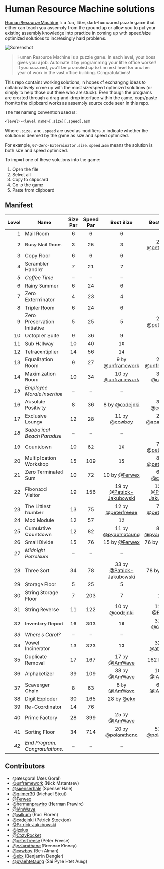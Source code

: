 # Human Resource Machine solutions

[Human Resource Machine](http://tomorrowcorporation.com/humanresourcemachine) is a fun, little, dark-humoured puzzle game that either can teach you assembly from the ground up or allow you to put your existing assembly knowledge into practice in coming up with speed/size optimized solutions to increasingly hard problems.

![Screenshot](http://tomorrowcorporation.com/blog/wp-content/themes/tcTheme2/images/hrm/screenshots/hrm_04.png)

> Human Resource Machine is a puzzle game. In each level, your boss gives you a job. Automate it by programming your little office worker! If you succeed, you'll be promoted up to the next level for another year of work in the vast office building. Congratulations!

This repo contains working solutions, in hopes of exchanging ideas to collaboratively come up with the most size/speed optimized solutions (or simply to help those out there who are stuck). Even though the programs are created through a drag-and-drop interface within the game, copy/paste from/to the clipboard works as assembly source code seen in this repo.

The file naming convention used is:

`<level>-<level name>[.size][.speed].asm`

Where `.size.` and `.speed` are used as modifiers to indicate whether the solution is deemed by the game as size and speed optimized.

For example, `07-Zero-Exterminator.size.speed.asm` means the solution is both size and speed optimized.

To import one of these solutions into the game:

1. Open the file
2. Select all
3. Copy to clipboard
4. Go to the game
5. Paste from clipboard

## Manifest

| Level | Name | Size Par | Speed Par | Best Size | Best Speed |
| ----: | ---- | :------: | :-------: | :-------: | :--------: |
| 1 | Mail Room | 6 | 6 | 6 | 6 |
| 2 | Busy Mail Room | 3 | 25 | 3 | 20 by [@peterfreese](https://github.com/peterfreese) |
| 3 | Copy Floor | 6 | 6 | 6 | 6 |
| 4 | Scrambler Handler | 7 | 21 | 7 | 21 |
| _5_ | _Coffee Time_ | &ndash; | &ndash; | &ndash; | &ndash; |
| 6 | Rainy Summer | 6 | 24 | 6 | 24 |
| 7 | Zero Exterminator | 4 | 23 | 4 | 23 |
| 8 | Tripler Room | 6 | 24 | 6 | 24 |
| 9 | Zero Preservation Initiative | 5 | 25 | 5 | 21 by [@peterfreese](https://github.com/peterfreese) |
| 10 | Octoplier Suite | 9 | 36 | 9 | 36 |
| 11 | Sub Hallway | 10 | 40 | 10 | 40 |
| 12 | Tetracontiplier | 14 | 56 | 14 | 56 |
| 13 | Equalization Room | 9 | 27 | 9 by [@unframework](https://github.com/unframework) | 27 by [@unframework](https://github.com/unframework) |
| 14 | Maximization Room | 10 | 34 | 10 by [@unframework](https://github.com/unframework) | 31 by [@cowboy](https://github.com/cowboy) |
| _15_ | _Employee Morale Insertion_ | &ndash; | &ndash; | &ndash; | &ndash; |
| 16 | Absolute Positivity | 8 | 36 | 8 by [@codejnki](https://github.com/codejnki) | 34 by [@codejnki](https://github.com/codejnki) |
| 17 | Exclusive Lounge | 12 | 28 | 11 by [@cowboy](https://github.com/cowboy) | 28 by [@spenserhale](https://github.com/spenserhale) |
| _18_ | _Sabbatical Beach Paradise_ | &ndash; | &ndash; | &ndash; | &ndash; |
| 19 | Countdown | 10 | 82 | 10 | 79 by [@peterfreese](https://github.com/peterfreese) |
| 20 | Multiplication Workshop | 15 | 109 | 15 | 84 by [@peterfreese](https://github.com/peterfreese) |
| 21 | Zero Terminated Sum | 10 | 72 | 10 by [@Ferwex](https://github.com/Ferwex) | 68 by [@cowboy](https://github.com/cowboy)|
| 22 | Fibonacci Visitor | 19 | 156 | 19 by [@Patrick-Jakubowski](https://github.com/Patrick-Jakubowski) | 125 by [@Patrick-Jakubowski](https://github.com/Patrick-Jakubowski) |
| 23 | The Littlest Number | 13 | 75 | 12 by [@peterfreese](https://github.com/peterfreese) | 71 by [@peterfreese](https://github.com/peterfreese) |
| 24 | Mod Module | 12 | 57 | 12 | 57 |
| 25 | Cumulative Countdown | 12 | 82 | 11 by [@pyaehtetaung](https://github.com/pyaehtetaung) | 82 by [@pyaehtetaung](https://github.com/pyaehtetaung) |
| 26 | Small Divide | 15 | 76 | 15 by [@Ferwex](https://github.com/Ferwex) | 76 by [@Ferwex](https://github.com/Ferwex) |
| _27_ | _Midnight Petroleum_ | &ndash; | &ndash; | &ndash; | &ndash; |
| 28 | Three Sort | 34 | 78 | 33 by [@Patrick-Jakubowski](https://github.com/Patrick-Jakubowski) | 78 by [@lzelus](https://github.com/lzelus) |
| 29 | Storage Floor | 5 | 25 | 5 | 25 |
| 30 | String Storage Floor | 7 | 203 | 7 | 203 |
| 31 | String Reverse | 11 | 122 | 10 by [@codejnki](https://github.com/codejnki) | 115 by [@Ferwex](https://github.com/Ferwex) |
| 32 | Inventory Report | 16 | 393 | 16 | 377 by [@cowboy](https://github.com/cowboy) |
| _33_ | _Where's Carol?_ | &ndash; | &ndash; | &ndash; | &ndash; |
| 34 | Vowel Incinerator | 13 | 323 | 13 | 321 by [@atesgoral](https://github.com/atesgoral) |
| 35 | Duplicate Removal | 17 | 167 | 17 by [@IAmWave](https://github.com/IAmWave) | 162 by [@ekx](https://github.com/ekx) |
| 36 | Alphabetizer | 39 | 109 | 38 by [@IAmWave](https://github.com/IAmWave) | 107 by [@IAmWave](https://github.com/IAmWave) |
| 37 | Scavenger Chain | 8 | 63 | 8 by [@IAmWave](https://github.com/IAmWave) | 63 by [@IAmWave](https://github.com/IAmWave) |
| 38 | Digit Exploder | 30 | 165 | 28 by [@ekx](https://github.com/ekx) | |
| 39 | Re-Coordinator | 14 | 76 | | |
| 40 | Prime Factory | 28 | 399 | 25 by [@IAmWave](https://github.com/IAmWave) | |
| 41 | Sorting Floor | 34 | 714 | 20 by [@polarathene](https://github.com/polarathene) | 570 by [@polarathene](https://github.com/polarathene) |
| _42_ | _End Program. Congratulations._ | &ndash; | &ndash; | &ndash; | &ndash; |

## Contributors

* [@atesgoral](https://github.com/atesgoral) (Ates Goral)
* [@unframework](https://github.com/unframework) (Nick Matantsev)
* [@spenserhale](https://github.com/spenserhale) (Spenser Hale)
* [@grimer30](https://github.com/grimer30) (Michael Stout)
* [@Ferwex](https://github.com/Ferwex)
* [@hermanprawiro](https://github.com/hermanprawiro) (Herman Prawiro)
* [@IAmWave](https://github.com/IAmWave)
* [@valkum](https://github.com/valkum) (Rudi Floren)
* [@codejnki](https://github.com/codejnki) (Patrick Stockton)
* [@Patrick-Jakubowski](https://github.com/Patrick-Jakubowski)
* [@lzelus](https://github.com/lzelus)
* [@CozyRocket](https://github.com/CozyRocket)
* [@peterfreese](https://github.com/peterfreese) (Peter Freese)
* [@polarathene](https://github.com/polarathene) (Brennan Kinney)
* [@cowboy](https://github.com/cowboy) (Ben Alman)
* [@ekx](https://github.com/ekx) (Benjamin Dengler)
* [@pyaehtetaung](https://github.com/pyaehtetaung) (Sai Pyae Htet Aung)
